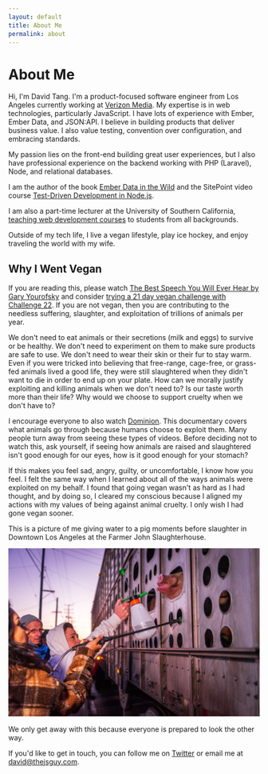 ```yaml
---
layout: default
title: About Me
permalink: about
---
```

# About Me

Hi, I'm David Tang. I'm a product-focused software engineer from Los Angeles currently working at [Verizon Media](https://www.verizonmedia.com/). My expertise is in web technologies, particularly JavaScript. I have lots of experience with Ember, Ember Data, and JSON:API. I believe in building products that deliver business value. I also value testing, convention over configuration, and embracing standards.

My passion lies on the front-end building great user experiences, but I also have professional experience on the backend working with PHP (Laravel), Node, and relational databases.

I am the author of the book [Ember Data in the Wild](https://leanpub.com/emberdatainthewild) and the SitePoint video course [Test-Driven Development in Node.js](https://www.sitepoint.com/premium/courses/master-test-driven-development-in-node-js-2932).

I am also a part-time lecturer at the University of Southern California, [teaching web development courses](/teaching) to students from all backgrounds.

Outside of my tech life, I live a vegan lifestyle, play ice hockey, and enjoy traveling the world with my wife.

## Why I Went Vegan

If you are reading this, please watch [The Best Speech You Will Ever Hear by Gary Yourofsky](http://bit.ly/2ynL4Ds) and consider [trying a 21 day vegan challenge with Challenge 22](https://challenge22.com/). If you are not vegan, then you are contributing to the needless suffering, slaughter, and exploitation of trillions of animals per year.

We don't need to eat animals or their secretions (milk and eggs) to survive or be healthy. We don't need to experiment on them to make sure products are safe to use. We don't need to wear their skin or their fur to stay warm. Even if you were tricked into believing that free-range, cage-free, or grass-fed animals lived a good life, they were still slaughtered when they didn't want to die in order to end up on your plate. How can we morally justify exploiting and killing animals when we don't need to? Is our taste worth more than their life? Why would we choose to support cruelty when we don't have to?

I encourage everyone to also watch [Dominion](http://bit.ly/2LSRumI). This documentary covers what animals go through because humans choose to exploit them. Many people turn away from seeing these types of videos. Before deciding not to watch this, ask yourself, if seeing how animals are raised and slaughtered isn't good enough for our eyes, how is it good enough for your stomach?

If this makes you feel sad, angry, guilty, or uncomfortable, I know how you feel. I felt the same way when I learned about all of the ways animals were exploited on my behalf. I found that going vegan wasn't as hard as I had thought, and by doing so, I cleared my conscious because I aligned my actions with my values of being against animal cruelty. I only wish I had gone vegan sooner.

This is a picture of me giving water to a pig moments before slaughter in Downtown Los Angeles at the Farmer John Slaughterhouse.

![picture of me giving water to a pig moments before slaughter](/images/pig-vigil.jpg)

We only get away with this because everyone is prepared to look the other way.

If you'd like to get in touch, you can follow me on [Twitter](https://twitter.com/iamdtang) or email me at [david@thejsguy.com](mailto:david@thejsguy.com).
